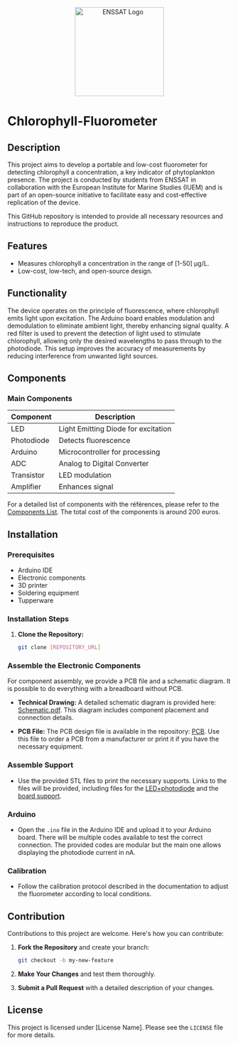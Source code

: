 
<p align="center">
  <img src="imgs/logo_enssat.png" alt="ENSSAT Logo" width="200"/>
</p>

# Chlorophyll-Fluorometer

## Description

This project aims to develop a portable and low-cost fluorometer for detecting chlorophyll a concentration, a key indicator of phytoplankton presence. The project is conducted by students from ENSSAT in collaboration with the European Institute for Marine Studies (IUEM) and is part of an open-source initiative to facilitate easy and cost-effective replication of the device.

This GitHub repository is intended to provide all necessary resources and instructions to reproduce the product.

## Features

- Measures chlorophyll a concentration in the range of [1-50] µg/L.
- Low-cost, low-tech, and open-source design.

## Functionality

The device operates on the principle of fluorescence, where chlorophyll emits light upon excitation. The Arduino board enables modulation and demodulation to eliminate ambient light, thereby enhancing signal quality. A red filter is used to prevent the detection of light used to stimulate chlorophyll, allowing only the desired wavelengths to pass through to the photodiode. This setup improves the accuracy of measurements by reducing interference from unwanted light sources.

## Components

### Main Components

| Component | Description |
|-----------|-------------|
| LED | Light Emitting Diode for excitation |
| Photodiode | Detects fluorescence |
| Arduino | Microcontroller for processing |
| ADC | Analog to Digital Converter |
| Transistor | LED modulation |
| Amplifier | Enhances signal |

For a detailed list of components with the références, please refer to the [Components List](components.md). The total cost of the components is around 200 euros.

## Installation

### Prerequisites

- Arduino IDE
- Electronic components
- 3D printer
- Soldering equipment
- Tupperware

### Installation Steps

1. **Clone the Repository:**

   ```bash
   git clone [REPOSITORY_URL]
   ```

### Assemble the Electronic Components

For component assembly, we provide a PCB file and a schematic diagram. It is possible to do everything with a breadboard without PCB.

- **Technical Drawing:** A detailed schematic diagram is provided here: [Schematic.pdf](path/to/Schematic.pdf). This diagram includes component placement and connection details.

- **PCB File:** The PCB design file is available in the repository: [PCB](). Use this file to order a PCB from a manufacturer or print it if you have the necessary equipment.

### Assemble Support

- Use the provided STL files to print the necessary supports. Links to the files will be provided, including files for the [LED+photodiode](STL_file_ready_to_3D_printing/support_led_photodiode.stl) and the [board support](STL_file_ready_to_3D_printing/support_arduino.stl).

### Arduino

- Open the `.ino` file in the Arduino IDE and upload it to your Arduino board. There will be multiple codes available to test the correct connection. The provided codes are modular but the main one allows displaying the photodiode current in nA.

### Calibration

- Follow the calibration protocol described in the documentation to adjust the fluorometer according to local conditions.

## Contribution

Contributions to this project are welcome. Here's how you can contribute:

1. **Fork the Repository** and create your branch:

   ```bash
   git checkout -b my-new-feature
   ```

2. **Make Your Changes** and test them thoroughly.

3. **Submit a Pull Request** with a detailed description of your changes.

## License

This project is licensed under [License Name]. Please see the `LICENSE` file for more details.
